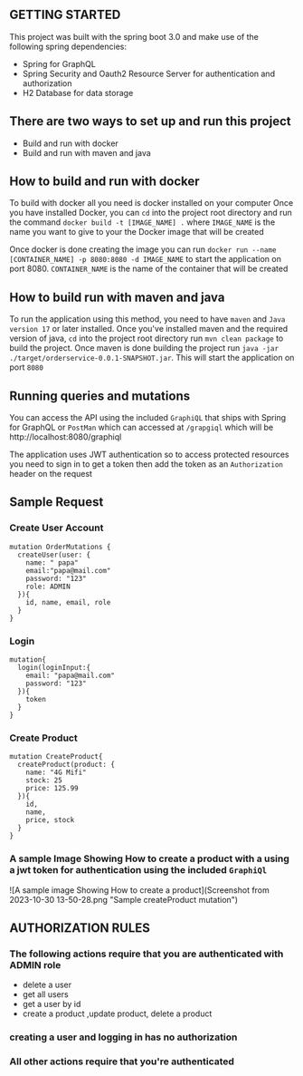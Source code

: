 
## GETTING STARTED

This project was built with the spring boot 3.0 and
make use of the following spring dependencies:
 - Spring for GraphQL
 - Spring Security and Oauth2 Resource Server for authentication and authorization
 - H2 Database for data storage


## There are two ways to set up and run this project
- Build and run with docker 
- Build and run with maven and java


## How to build and run with docker 
To build with docker all you need is  docker installed on your computer
Once you have installed Docker, you can `cd` into the  project  root directory and run the command
`docker build -t [IMAGE_NAME] .` where `IMAGE_NAME` is the name you want to give to your the Docker image that will be created

Once docker is done creating the image you can run
```docker run --name [CONTAINER_NAME] -p 8080:8080 -d IMAGE_NAME``` to start the application on port 8080.
`CONTAINER_NAME` is the name of the container that will be created

## How to build run  with maven and java
To run the application using this method, you need to have `maven` and `Java version 17` or later installed.
Once you've installed maven and the required version of java,
`cd` into the project root directory run
`mvn clean package` to build the project.
Once maven is done building the project run
`java -jar ./target/orderservice-0.0.1-SNAPSHOT.jar`. This will start the application on port `8080`


## Running queries and mutations
You can access the API using the included `GraphiQL` that ships with Spring for GraphQL or `PostMan`
which can accessed at `/grapgiql` which will be http://localhost:8080/graphiql

The application uses JWT authentication so to access protected resources you need to sign in to get a token
then add the token as an `Authorization` header on the request
 ## Sample Request
### Create User Account
```
mutation OrderMutations {
  createUser(user: {
    name: " papa"
    email:"papa@mail.com"
    password: "123"
    role: ADMIN
  }){
    id, name, email, role
  }
}
```

### Login
```
mutation{
  login(loginInput:{
    email: "papa@mail.com"
    password: "123"
  }){
    token
  }
}
```
### Create Product
```
mutation CreateProduct{
  createProduct(product: {
    name: "4G Mifi"
    stock: 25
    price: 125.99  
  }){
  	id,
    name,
    price, stock
  }
}
```
### A sample Image  Showing How to create a product with a using a jwt token for authentication using the included `GraphiQl`
![A sample image Showing How to create a product](Screenshot from 2023-10-30 13-50-28.png "Sample createProduct mutation")


## AUTHORIZATION  RULES
### The following actions require that you are authenticated with ADMIN role
- delete a user
- get all users
- get a user by id
- create a product ,update product, delete a product
### creating a user and logging in has no authorization

### All other actions require that  you're authenticated
